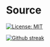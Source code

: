 # Source
[![License: MIT](https://img.shields.io/badge/License-MIT-yellow.svg)](https://opensource.org/licenses/MIT)


[![Github streak](https://github-readme-streak-stats.herokuapp.com/?user=Naereen&theme=blue-green)](https://github.com/DenverCoder1/github-readme-streak-stats)
